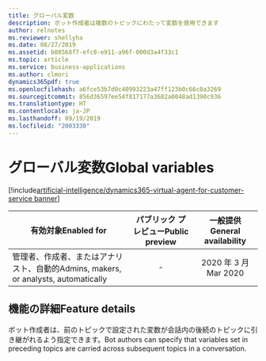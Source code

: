 ```yaml
---
title: グローバル変数
description: ボット作成者は複数のトピックにわたって変数を使用できます
author: relnotes
ms.reviewer: shellyha
ms.date: 08/27/2019
ms.assetid: b08568f7-efc8-e911-a96f-000d3a4f33c1
ms.topic: article
ms.service: business-applications
ms.author: clmori
dynamics365pdf: true
ms.openlocfilehash: a6fce53b7d0c40993223a47ff123b0c66c0a3269
ms.sourcegitcommit: 856d36597ee54f817177a3682a0048ad1390c936
ms.translationtype: HT
ms.contentlocale: ja-JP
ms.lasthandoff: 09/19/2019
ms.locfileid: "2003330"
---
```

# <a name="global-variables"></a><span data-ttu-id="ef67d-103">グローバル変数</span><span class="sxs-lookup"><span data-stu-id="ef67d-103">Global variables</span></span>
[!include[artificial-intelligence/dynamics365-virtual-agent-for-customer-service banner](../includes/artificial-intelligence/dynamics365-virtual-agent-for-customer-service.md)]

| <span data-ttu-id="ef67d-104">有効対象</span><span class="sxs-lookup"><span data-stu-id="ef67d-104">Enabled for</span></span>    |  <span data-ttu-id="ef67d-105">パブリック プレビュー</span><span class="sxs-lookup"><span data-stu-id="ef67d-105">Public preview</span></span> | <span data-ttu-id="ef67d-106">一般提供</span><span class="sxs-lookup"><span data-stu-id="ef67d-106">General availability</span></span> | 
| ---------- | :----------: |:----------: |
|<span data-ttu-id="ef67d-107">管理者、作成者、またはアナリスト、自動的</span><span class="sxs-lookup"><span data-stu-id="ef67d-107">Admins, makers, or analysts, automatically</span></span>|-| <span data-ttu-id="ef67d-108">2020 年 3 月</span><span class="sxs-lookup"><span data-stu-id="ef67d-108">Mar 2020</span></span>|






## <a name="feature-details"></a><span data-ttu-id="ef67d-109">機能の詳細</span><span class="sxs-lookup"><span data-stu-id="ef67d-109">Feature details</span></span>
<!--feature detail start -->
<span data-ttu-id="ef67d-110">ボット作成者は、前のトピックで設定された変数が会話内の後続のトピックに引き継がれるよう指定できます。</span><span class="sxs-lookup"><span data-stu-id="ef67d-110">Bot authors can specify that variables set in preceding topics are carried across subsequent topics in a conversation.</span></span>
<!--feature detail end -->











